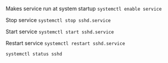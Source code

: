 Makes service run at system startup ```systemctl enable service```

Stop service ```systemctl stop sshd.service```

Start service ```systemctl start sshd.service```

Restart service ```systemctl restart sshd.service```

```systemctl status sshd```

